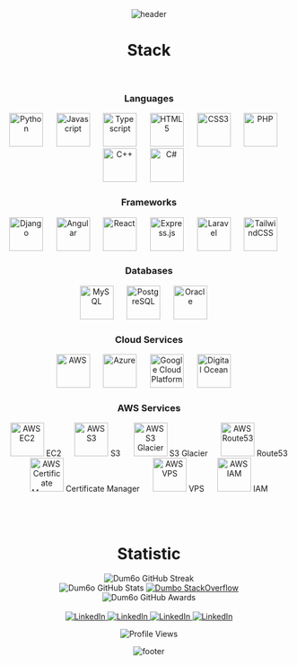 <!-- HEADER -->
<div align="center" width="100">
  <img src="https://capsule-render.vercel.app/api?color=cc33ff&height=250&section=header&text=Daniel%20Esptia%20(DanielZEspitia)&fontSize=30&type=waving&fontColor=fefefe&&animation=fadeIn"
  alt="header"/>
</div>

<!-- STACK -->
<div align="center" width="100">
  <h1>Stack</h1>
  
  <!-- Languages -->
  </br>
  <h3>Languages</h3>
  <img src="https://cdn.jsdelivr.net/gh/devicons/devicon@latest/icons/python/python-original-wordmark.svg" width="60px" alt="Python">
  &nbsp;&nbsp;&nbsp;&nbsp;
  <img src="https://cdn.jsdelivr.net/gh/devicons/devicon@latest/icons/javascript/javascript-original.svg" width="60px" alt="Javascript">
  &nbsp;&nbsp;&nbsp;&nbsp;
  <img src="https://cdn.jsdelivr.net/gh/devicons/devicon@latest/icons/typescript/typescript-original.svg" width="60px" alt="Typescript">
  &nbsp;&nbsp;&nbsp;&nbsp;
  <img src="https://cdn.jsdelivr.net/gh/devicons/devicon@latest/icons/html5/html5-original-wordmark.svg" width="60px" alt="HTML5">
  &nbsp;&nbsp;&nbsp;&nbsp;
  <img src="https://cdn.jsdelivr.net/gh/devicons/devicon@latest/icons/css3/css3-original-wordmark.svg" width="60px" alt="CSS3">
  &nbsp;&nbsp;&nbsp;&nbsp;
  <img src="https://cdn.jsdelivr.net/gh/devicons/devicon@latest/icons/php/php-original.svg" width="60px" alt="PHP">
  &nbsp;&nbsp;&nbsp;&nbsp;
  <img src="https://cdn.jsdelivr.net/gh/devicons/devicon@latest/icons/cplusplus/cplusplus-original.svg" width="60px" alt="C++">
  &nbsp;&nbsp;&nbsp;&nbsp;
  <img src="https://cdn.jsdelivr.net/gh/devicons/devicon@latest/icons/csharp/csharp-original.svg" width="60px" alt="C#">
  &nbsp;&nbsp;&nbsp;&nbsp;

  <!-- Frameworks -->
  </br>
  <h3>Frameworks</h3>
  <img src="https://cdn.jsdelivr.net/gh/devicons/devicon@latest/icons/django/django-plain.svg" width="60px" alt="Django">
  &nbsp;&nbsp;&nbsp;&nbsp;
  <img src="https://cdn.jsdelivr.net/gh/devicons/devicon@latest/icons/angularjs/angularjs-original.svg" width="60px" alt="Angular">
  &nbsp;&nbsp;&nbsp;&nbsp;
  <img src="https://cdn.jsdelivr.net/gh/devicons/devicon@latest/icons/react/react-original-wordmark.svg" width="60px" alt="React">
  &nbsp;&nbsp;&nbsp;&nbsp;
  <img src="https://icons8.com/icon/2ZOaTclOqD4q/express-js" width="60px" alt="Express.js">
  &nbsp;&nbsp;&nbsp;&nbsp;
  <img src="https://cdn.jsdelivr.net/gh/devicons/devicon@latest/icons/laravel/laravel-original-wordmark.svg" width="60px" alt="Laravel">
  &nbsp;&nbsp;&nbsp;&nbsp;
  <img src="https://cdn.jsdelivr.net/gh/devicons/devicon@latest/icons/tailwindcss/tailwindcss-plain.svg" width="60px" alt="TailwindCSS">
  &nbsp;&nbsp;&nbsp;&nbsp;

  <!-- Databases -->
  </br>
  <h3>Databases</h3>
  <img src="https://cdn.jsdelivr.net/gh/devicons/devicon@latest/icons/mysql/mysql-original-wordmark.svg" width="60px" alt="MySQL">
  &nbsp;&nbsp;&nbsp;&nbsp;
  <img src="https://cdn.jsdelivr.net/gh/devicons/devicon@latest/icons/postgresql/postgresql-original-wordmark.svg" width="60px" alt="PostgreSQL">
  &nbsp;&nbsp;&nbsp;&nbsp;
  <img src="https://cdn.jsdelivr.net/gh/devicons/devicon@latest/icons/oracle/oracle-original.svg" width="60px" alt="Oracle">
  &nbsp;&nbsp;&nbsp;&nbsp;

  <!-- Cloud Services -->
  </br>
  <h3>Cloud Services</h3>
  <img src="https://cdn.jsdelivr.net/gh/devicons/devicon/icons/amazonwebservices/amazonwebservices-original.svg" width="60px" alt="AWS">
  &nbsp;&nbsp;&nbsp;&nbsp;
  <img src="https://cdn.jsdelivr.net/gh/devicons/devicon/icons/azure/azure-original.svg" width="60px" alt="Azure">
  &nbsp;&nbsp;&nbsp;&nbsp;
  <img src="https://cdn.jsdelivr.net/gh/devicons/devicon/icons/googlecloud/googlecloud-original.svg" width="60px" alt="Google Cloud Platform">
  &nbsp;&nbsp;&nbsp;&nbsp;
  <img src="https://cdn.jsdelivr.net/gh/devicons/devicon/icons/digitalocean/digitalocean-original.svg" width="60px" alt="Digital Ocean">
  &nbsp;&nbsp;&nbsp;&nbsp;

  <!-- AWS Services -->
  </br>
  <h3>AWS Services</h3>
  <img src="https://raw.githubusercontent.com/simple-icons/simple-icons/develop/icons/amazonaws.svg" width="60px" alt="AWS EC2"> EC2
  &nbsp;&nbsp;&nbsp;&nbsp;
  <img src="https://raw.githubusercontent.com/badges/shields/master/logo/aws.svg" width="60px" alt="AWS S3"> S3
  &nbsp;&nbsp;&nbsp;&nbsp;
  <img src="https://raw.githubusercontent.com/aws-samples/aws-glacier-sample/master/images/glacier.png" width="60px" alt="AWS S3 Glacier"> S3 Glacier
  &nbsp;&nbsp;&nbsp;&nbsp;
  <img src="https://raw.githubusercontent.com/aws-samples/aws-route53-sample/master/images/route53.png" width="60px" alt="AWS Route53"> Route53
  &nbsp;&nbsp;&nbsp;&nbsp;
  <img src="https://raw.githubusercontent.com/aws-samples/aws-certificate-manager-sample/master/images/certificate-manager.png" width="60px" alt="AWS Certificate Manager"> Certificate Manager
  &nbsp;&nbsp;&nbsp;&nbsp;
  <img src="https://raw.githubusercontent.com/aws/amazon-vpc-cni-k8s/master/images/vpc.png" width="60px" alt="AWS VPS"> VPS
  &nbsp;&nbsp;&nbsp;&nbsp;
  <img src="https://raw.githubusercontent.com/aws-samples/aws-iam-sample/master/images/iam.png" width="60px" alt="AWS IAM"> IAM
  &nbsp;&nbsp;&nbsp;&nbsp;
</div>

</br>
</br>
</br>

<!-- STATS -->
<div align="center" width="100">
  <h1>Statistic</h1>
    <img
      src="https://github-readme-streak-stats.herokuapp.com?user=Dum6o&theme=tokyonight&hide_border=true&date_format=%5BY%20%5DM%20j&background=FFFFFF&currStreakNum=71A5FD&currStreakLabel=71A5FD&dates=61D9E1"
      alt="Dum6o GitHub Streak">
  </br>
  <img
    src="https://github-readme-stats.vercel.app/api?username=Dum6o&include_all_commits=true&count_private=true&show_icons=true&line_height=20&title_color=71A5FD&icon_color=71A5FD&text_color=71A5FD&bg_color=ffffff&hide=stars"
    alt="Dum6o GitHub Stats">
  
  <a href="https://stackoverflow.com/users/5272951/dumbo">
      <img
        src="https://stackoverflow-card.vercel.app/?userID=5272951&theme=stackoverflow-light"
        alt="Dumbo StackOverflow">
  </a>
  </br>
  <img
    src="https://github-profile-trophy.vercel.app/?username=Dum6o&margin-w=15&margin-h=15&no-bg=true&no-frame=true"
    alt="Dum6o GitHub Awards">
</div>

<div align="center">
  </br>
  <a href="https://www.linkedin.com/in/edvardasjusius/">
    <img
      src="https://img.shields.io/badge/LinkedIn--_.svg?style=social&logo=linkedin"
      alt="LinkedIn">
  </a>
  <a href="https://www.instagram.com/e2.edas/">
    <img
      src="https://img.shields.io/badge/Instagram--_.svg?style=social&logo=instagram"
      alt="LinkedIn">
  </a>
  <a href="https://stackoverflow.com/users/5272951/dumbo">
    <img
      src="https://img.shields.io/badge/StackOverflow--_.svg?style=social&logo=stackoverflow"
      alt="LinkedIn">
  </a>
  <a href="https://stackoverflow.com/users/5272951/dumbo">
    <img
      src="https://img.shields.io/badge/GitHub--_.svg?style=social&logo=github"
      alt="LinkedIn">
  </a>

  </br>

<img
    src="https://hits.seeyoufarm.com/api/count/incr/badge.svg?url=https://github.com/Dum6o/&title=Profile%20Views"
    alt="Profile Views">

</div>

<!-- FOOTER -->
<div align="center" width="100">
  <img src="https://capsule-render.vercel.app/api?color=cc33ff&height=100&section=footer&fontSize=30&type=waving&fontColor=fefefe"
  alt="footer" />
</div>
